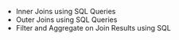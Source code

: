 * Inner Joins using SQL Queries
* Outer Joins using SQL Queries
* Filter and Aggregate on Join Results using SQL
